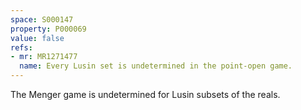 ```yaml
---
space: S000147
property: P000069
value: false
refs:
- mr: MR1271477
  name: Every Lusin set is undetermined in the point-open game.
---
```


The Menger game is undetermined for Lusin subsets of the reals.
